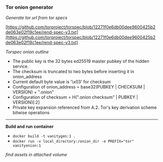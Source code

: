 ### Tor onion generator

_Generate tor url from tor specs_ 

[https://github.com/torproject/torspec/blob/12271f0e6db00dee9600425b2de063e02f19c1ee/rend-spec-v3.txt](https://github.com/torproject/torspec/blob/12271f0e6db00dee9600425b2de063e02f19c1ee/rend-spec-v3.txt)


_Torspec onion outline_
* The public key is the 32 bytes ed25519 master pubkey of the hidden service.
* The checksum is truncated to two bytes before inserting it in onion_address
* Current default byte value is '\x03' for checksum
* Configuration of onion_address = base32(PUBKEY | CHECKSUM | VERSION) + ".onion"
* Configuration of checksum = H(".onion checksum" | PUBKEY | VERSION)[:2]
* Private key expansion referenced from A.2. Tor's key derivation scheme bitwise operations

___
**Build and run container**
* `docker build -t vanitygen:1 .`
* `docker run -v local_directory:/onion_dir -e PREFIX="tor" vanityonion:1`

_find assets in attached volume_ 